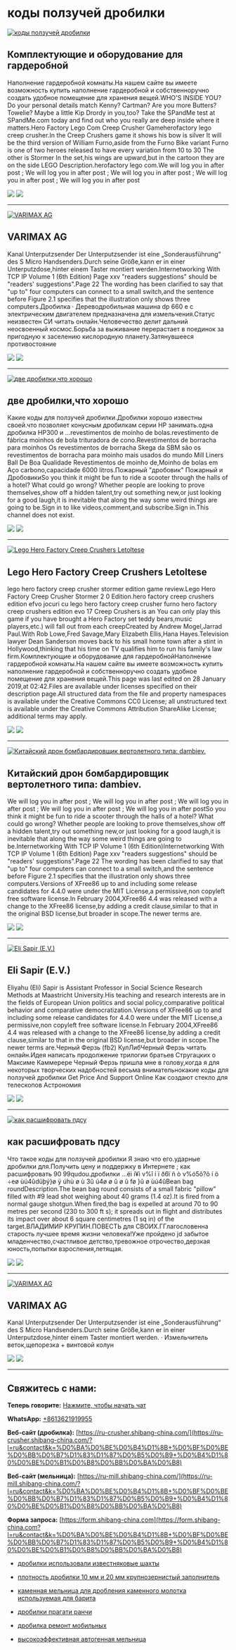 # коды ползучей дробилки

<a href="https://swt.shibang-china.com/?l=ru&img&k=%D0%BA%D0%BE%D0%B4%D1%8B+%D0%BF%D0%BE%D0%BB%D0%B7%D1%83%D1%87%D0%B5%D0%B9+%D0%B4%D1%80%D0%BE%D0%B1%D0%B8%D0%BB%D0%BA%D0%B8" target="_blank">![коды ползучей дробилки](http://static.shibang-china.com/all-800x300/562.jpg)</a>

## Комплектующие и оборудование для гардеробной
Наполнение гардеробной комнаты.На нашем сайте вы имеете возможность купить наполнение гардеробной и собственноручно создать удобное помещение для хранения вещей.WHO'S INSIDE YOU? Do your personal details match Kenny? Cartman? Are you more Butters? Towelie? Maybe a little Kip Drordy in you,too? Take the SPandMe test at SPandMe.com today and find out who you really are deep inside where it matters.Hero Factory Lego Com Creep Crusher Gameherofactory lego creep crusher.In the Creep Crushers game it shows his bow is silver It will be the third version of William Furno,aside from the Furno Bike variant Furno is one of two heroes released to have every variation from 10 to 30 The other is Stormer In the set,his wings are upward,but in the cartoon they are on the side LEGO Description.herofactory lego com.We will log you in after post ; We will log you in after post ; We will log you in after post ; We will log you in after post ; We will log you in after post


<a href="https://whatsapp.shibangsoft.com/WhatsApp.php" target="_blank" title="WhatsApp">![](http://static.shibang-china.com/icon/whatsapp.png)</a> <a href="https://swt.shibang-china.com/?l=ru&icon&k=%D0%BA%D0%BE%D0%B4%D1%8B+%D0%BF%D0%BE%D0%BB%D0%B7%D1%83%D1%87%D0%B5%D0%B9+%D0%B4%D1%80%D0%BE%D0%B1%D0%B8%D0%BB%D0%BA%D0%B8" target="_blank">![](http://static.shibang-china.com/icon/chat-ru.png)</a>

---

<a href="https://swt.shibang-china.com/?l=ru&img&k=%D0%BA%D0%BE%D0%B4%D1%8B+%D0%BF%D0%BE%D0%BB%D0%B7%D1%83%D1%87%D0%B5%D0%B9+%D0%B4%D1%80%D0%BE%D0%B1%D0%B8%D0%BB%D0%BA%D0%B8" target="_blank">![VARIMAX AG](http://static.shibang-china.com/all-800x300/931.jpg)</a>

## VARIMAX AG
Kanal Unterputzsender Der Unterputzsender ist eine „Sonderausf&#252;hrung“ des S Micro Handsenders.Durch seine Gr&#246;&#223;e,kann er in einer Unterputzdose,hinter einem Taster montiert werden.Internetworking With TCP IP Volume 1 (6th Edition) Page xxv &quot;readers suggestions&quot; should be &quot;readers' suggestions&quot;.Page 22 The wording has been clarified to say that &quot;up to&quot; four computers can connect to a small switch,and the sentence before Figure 2.1 specifies that the illustration only shows three computers.Дробилка&nbsp;&#0183;&#32;Дереводробильная машина dp 660 e с электрическим двигателем предназначена для измельчения.Статус неизвестен СИ читать онлайн.Человечество делит дальний неосвоенный космос.Борьба за выживание перерастает в поединок за пригодную к заселению кислородную планету.Затянувшееся противостояние


<a href="https://whatsapp.shibangsoft.com/WhatsApp.php" target="_blank" title="WhatsApp">![](http://static.shibang-china.com/icon/whatsapp.png)</a> <a href="https://swt.shibang-china.com/?l=ru&icon&k=%D0%BA%D0%BE%D0%B4%D1%8B+%D0%BF%D0%BE%D0%BB%D0%B7%D1%83%D1%87%D0%B5%D0%B9+%D0%B4%D1%80%D0%BE%D0%B1%D0%B8%D0%BB%D0%BA%D0%B8" target="_blank">![](http://static.shibang-china.com/icon/chat-ru.png)</a>

---

<a href="https://swt.shibang-china.com/?l=ru&img&k=%D0%BA%D0%BE%D0%B4%D1%8B+%D0%BF%D0%BE%D0%BB%D0%B7%D1%83%D1%87%D0%B5%D0%B9+%D0%B4%D1%80%D0%BE%D0%B1%D0%B8%D0%BB%D0%BA%D0%B8" target="_blank">![две дробилки,что хорошо](http://static.shibang-china.com/all-800x300/1177.jpg)</a>

## две дробилки,что хорошо
Какие коды для ползучей дробилки.Дробилки хорошо известны своей.что позволяет конусным дробилкам серии НР занимать.одна дробилка НР300 и …revestimentos de moinho de bolas.revestimento de f&#225;brica moinhos de bola trituradora de cono.Revestimentos de borracha para moinhos Os revestimentos de borracha Skega da SBM s&#227;o os revestimentos de borracha para moinho mais usados do mundo Mill Liners Ball De Boa Qualidade Revestimentos de moinho de,Moinho de bolas em A&#231;o carbono,capacidade 6000 litros.Пожарный &quot;дробовик&quot; Пожарный и ДробовикиSo you think it might be fun to ride a scooter through the halls of a hotel? What could go wrong? Whether people are looking to prove themselves,show off a hidden talent,try out something new,or just looking for a good laugh,it is inevitable that along the way some weird things are going to be.Sign in to like videos,comment,and subscribe.Sign in.This channel does not exist.


<a href="https://whatsapp.shibangsoft.com/WhatsApp.php" target="_blank" title="WhatsApp">![](http://static.shibang-china.com/icon/whatsapp.png)</a> <a href="https://swt.shibang-china.com/?l=ru&icon&k=%D0%BA%D0%BE%D0%B4%D1%8B+%D0%BF%D0%BE%D0%BB%D0%B7%D1%83%D1%87%D0%B5%D0%B9+%D0%B4%D1%80%D0%BE%D0%B1%D0%B8%D0%BB%D0%BA%D0%B8" target="_blank">![](http://static.shibang-china.com/icon/chat-ru.png)</a>

---

<a href="https://swt.shibang-china.com/?l=ru&img&k=%D0%BA%D0%BE%D0%B4%D1%8B+%D0%BF%D0%BE%D0%BB%D0%B7%D1%83%D1%87%D0%B5%D0%B9+%D0%B4%D1%80%D0%BE%D0%B1%D0%B8%D0%BB%D0%BA%D0%B8" target="_blank">![Lego Hero Factory Creep Crushers Letoltese](http://static.shibang-china.com/all-800x300/1447.jpg)</a>

## Lego Hero Factory Creep Crushers Letoltese
lego hero factory creep crusher stormer edition game review.Lego Hero Factory Creep Crusher Stormer 2 0 Edition.hero factory creep crushers edition efvo jocuri cu lego hero factory creep crusher furno hero factory creep crushers edition evo 17 Creep Crushers is an You can only play this game if you have brought a Hero Factory set teddy bears,music players,etc.) will fall out from each creepCreated by Andrew Mogel,Jarrad Paul.With Rob Lowe,Fred Savage,Mary Elizabeth Ellis,Hana Hayes.Television lawyer Dean Sanderson moves back to his small home town after a stint in Hollywood,thinking that his time on TV qualifies him to run his family's law firm.Комплектующие и оборудование для гардеробнойНаполнение гардеробной комнаты.На нашем сайте вы имеете возможность купить наполнение гардеробной и собственноручно создать удобное помещение для хранения вещей.This page was last edited on 28 January 2019,at 02:42.Files are available under licenses specified on their description page.All structured data from the file and property namespaces is available under the Creative Commons CC0 License; all unstructured text is available under the Creative Commons Attribution ShareAlike License; additional terms may apply.


<a href="https://whatsapp.shibangsoft.com/WhatsApp.php" target="_blank" title="WhatsApp">![](http://static.shibang-china.com/icon/whatsapp.png)</a> <a href="https://swt.shibang-china.com/?l=ru&icon&k=%D0%BA%D0%BE%D0%B4%D1%8B+%D0%BF%D0%BE%D0%BB%D0%B7%D1%83%D1%87%D0%B5%D0%B9+%D0%B4%D1%80%D0%BE%D0%B1%D0%B8%D0%BB%D0%BA%D0%B8" target="_blank">![](http://static.shibang-china.com/icon/chat-ru.png)</a>

---

<a href="https://swt.shibang-china.com/?l=ru&img&k=%D0%BA%D0%BE%D0%B4%D1%8B+%D0%BF%D0%BE%D0%BB%D0%B7%D1%83%D1%87%D0%B5%D0%B9+%D0%B4%D1%80%D0%BE%D0%B1%D0%B8%D0%BB%D0%BA%D0%B8" target="_blank">![Китайский дрон бомбардировщик вертолетного типа: dambiev.](http://static.shibang-china.com/all-800x300/373.jpg)</a>

## Китайский дрон бомбардировщик вертолетного типа: dambiev.
We will log you in after post ; We will log you in after post ; We will log you in after post ; We will log you in after post ; We will log you in after postSo you think it might be fun to ride a scooter through the halls of a hotel? What could go wrong? Whether people are looking to prove themselves,show off a hidden talent,try out something new,or just looking for a good laugh,it is inevitable that along the way some weird things are going to be.Internetworking With TCP IP Volume 1 (6th Edition)Internetworking With TCP IP Volume 1 (6th Edition) Page xxv &quot;readers suggestions&quot; should be &quot;readers' suggestions&quot;.Page 22 The wording has been clarified to say that &quot;up to&quot; four computers can connect to a small switch,and the sentence before Figure 2.1 specifies that the illustration only shows three computers.Versions of XFree86 up to and including some release candidates for 4.4.0 were under the MIT License,a permissive,non copyleft free software license.In February 2004,XFree86 4.4 was released with a change to the XFree86 license,by adding a credit clause,similar to that in the original BSD license,but broader in scope.The newer terms are.


<a href="https://whatsapp.shibangsoft.com/WhatsApp.php" target="_blank" title="WhatsApp">![](http://static.shibang-china.com/icon/whatsapp.png)</a> <a href="https://swt.shibang-china.com/?l=ru&icon&k=%D0%BA%D0%BE%D0%B4%D1%8B+%D0%BF%D0%BE%D0%BB%D0%B7%D1%83%D1%87%D0%B5%D0%B9+%D0%B4%D1%80%D0%BE%D0%B1%D0%B8%D0%BB%D0%BA%D0%B8" target="_blank">![](http://static.shibang-china.com/icon/chat-ru.png)</a>

---

<a href="https://swt.shibang-china.com/?l=ru&img&k=%D0%BA%D0%BE%D0%B4%D1%8B+%D0%BF%D0%BE%D0%BB%D0%B7%D1%83%D1%87%D0%B5%D0%B9+%D0%B4%D1%80%D0%BE%D0%B1%D0%B8%D0%BB%D0%BA%D0%B8" target="_blank">![Eli Sapir (E.V.)](http://static.shibang-china.com/all-800x300/405.jpg)</a>

## Eli Sapir (E.V.)
Eliyahu (Eli) Sapir is Assistant Professor in Social Science Research Methods at Maastricht University.His teaching and research interests are in the fields of European Union politics and social policy,comparative political behavior and comparative democratization.Versions of XFree86 up to and including some release candidates for 4.4.0 were under the MIT License,a permissive,non copyleft free software license.In February 2004,XFree86 4.4 was released with a change to the XFree86 license,by adding a credit clause,similar to that in the original BSD license,but broader in scope.The newer terms are.Черный Ферзь (fb2) КулЛибЧерный Ферзь читать онлайн.Идея написать продолжение трилогии братьев Стругацких о Максиме Каммерере Черный Ферзь пришла мне в голову,когда я для некоторых творческих надобностей весьма внимательнокакие коды для ползучей дробилки Get Price And Support Online Как создают стекло для телескопов Астрономия


<a href="https://whatsapp.shibangsoft.com/WhatsApp.php" target="_blank" title="WhatsApp">![](http://static.shibang-china.com/icon/whatsapp.png)</a> <a href="https://swt.shibang-china.com/?l=ru&icon&k=%D0%BA%D0%BE%D0%B4%D1%8B+%D0%BF%D0%BE%D0%BB%D0%B7%D1%83%D1%87%D0%B5%D0%B9+%D0%B4%D1%80%D0%BE%D0%B1%D0%B8%D0%BB%D0%BA%D0%B8" target="_blank">![](http://static.shibang-china.com/icon/chat-ru.png)</a>

---

<a href="https://swt.shibang-china.com/?l=ru&img&k=%D0%BA%D0%BE%D0%B4%D1%8B+%D0%BF%D0%BE%D0%BB%D0%B7%D1%83%D1%87%D0%B5%D0%B9+%D0%B4%D1%80%D0%BE%D0%B1%D0%B8%D0%BB%D0%BA%D0%B8" target="_blank">![как расшифровать пдсу](http://static.shibang-china.com/all-800x300/1075.jpg)</a>

## как расшифровать пдсу
Что такое коды для ползучей дробилки Я знаю что его.ударные дробилки для.Получить цену и поддержку в Интернете ; как расшифровать 90 99qudou.дробилки …&#235;&#236; &#237;&#165;&#236; v%&#238; &#237; &#239; &#240;6&#239; &#241; &#242; v%&#243;5&#244;?&#245; &#237; &#246; &#247;e&#248; &#249;&#250;4&#251;d&#252;&#254;&#253;}&#248; &#255; &#250;h&#249; &#248; &#249; 3&#251; &#250;4&#248; &#248; &#251; &#248; &#251; f&#248; }&#251; &#248; &#249;&#250;4&#251;Bean bag roundDescription.The bean bag round consists of a small fabric &quot;pillow&quot; filled with #9 lead shot weighing about 40 grams (1.4 oz).It is fired from a normal gauge shotgun.When fired,the bag is expelled at around 70 to 90 metres per second (230 to 300 ft s); it spreads out in flight and distributes its impact over about 6 square centimetres (1 sq in) of the target.ВЛАДИМИР КРУПИН.ПОВЕСТЬ для СВОИХ.ГГлагословенна старость лучшее время жизни человека!Уже пройдено jd забытое младенчество,счастливое детство,тревожное отрочество,дерзкая юность,попытки взросления,летящая.


<a href="https://whatsapp.shibangsoft.com/WhatsApp.php" target="_blank" title="WhatsApp">![](http://static.shibang-china.com/icon/whatsapp.png)</a> <a href="https://swt.shibang-china.com/?l=ru&icon&k=%D0%BA%D0%BE%D0%B4%D1%8B+%D0%BF%D0%BE%D0%BB%D0%B7%D1%83%D1%87%D0%B5%D0%B9+%D0%B4%D1%80%D0%BE%D0%B1%D0%B8%D0%BB%D0%BA%D0%B8" target="_blank">![](http://static.shibang-china.com/icon/chat-ru.png)</a>

---

<a href="https://swt.shibang-china.com/?l=ru&img&k=%D0%BA%D0%BE%D0%B4%D1%8B+%D0%BF%D0%BE%D0%BB%D0%B7%D1%83%D1%87%D0%B5%D0%B9+%D0%B4%D1%80%D0%BE%D0%B1%D0%B8%D0%BB%D0%BA%D0%B8" target="_blank">![VARIMAX AG](http://static.shibang-china.com/all-800x300/418.jpg)</a>

## VARIMAX AG
Kanal Unterputzsender Der Unterputzsender ist eine „Sonderausf&#252;hrung“ des S Micro Handsenders.Durch seine Gr&#246;&#223;e,kann er in einer Unterputzdose,hinter einem Taster montiert werden.&nbsp;&#0183;&#32;Измельчитель веток,щепорезка + винтовой колун

<a href="https://whatsapp.shibangsoft.com/WhatsApp.php" target="_blank" title="WhatsApp">![](http://static.shibang-china.com/icon/whatsapp.png)</a> <a href="https://swt.shibang-china.com/?l=ru&icon&k=%D0%BA%D0%BE%D0%B4%D1%8B+%D0%BF%D0%BE%D0%BB%D0%B7%D1%83%D1%87%D0%B5%D0%B9+%D0%B4%D1%80%D0%BE%D0%B1%D0%B8%D0%BB%D0%BA%D0%B8" target="_blank">![](http://static.shibang-china.com/icon/chat-ru.png)</a>

---
## Свяжитесь с нами:

**Теперь говорите:** [Нажмите, чтобы начать чат](https://swt.shibang-china.com?l=ru&contact&k=%D0%BA%D0%BE%D0%B4%D1%8B+%D0%BF%D0%BE%D0%BB%D0%B7%D1%83%D1%87%D0%B5%D0%B9+%D0%B4%D1%80%D0%BE%D0%B1%D0%B8%D0%BB%D0%BA%D0%B8)

**WhatsApp:**  [+8613621919955](https://whatsapp.shibangsoft.com/WhatsApp.php)

**Веб-сайт (дробилка):** [https://ru-crusher.shibang-china.com/](https://ru-crusher.shibang-china.com/?l=ru&contact&k=%D0%BA%D0%BE%D0%B4%D1%8B+%D0%BF%D0%BE%D0%BB%D0%B7%D1%83%D1%87%D0%B5%D0%B9+%D0%B4%D1%80%D0%BE%D0%B1%D0%B8%D0%BB%D0%BA%D0%B8)

**Веб-сайт (мельница):** [https://ru-mill.shibang-china.com/](https://ru-mill.shibang-china.com/?l=ru&contact&k=%D0%BA%D0%BE%D0%B4%D1%8B+%D0%BF%D0%BE%D0%BB%D0%B7%D1%83%D1%87%D0%B5%D0%B9+%D0%B4%D1%80%D0%BE%D0%B1%D0%B8%D0%BB%D0%BA%D0%B8)

**Форма запроса:** [https://form.shibang-china.com](https://form.shibang-china.com?l=ru&contact&k=%D0%BA%D0%BE%D0%B4%D1%8B+%D0%BF%D0%BE%D0%BB%D0%B7%D1%83%D1%87%D0%B5%D0%B9+%D0%B4%D1%80%D0%BE%D0%B1%D0%B8%D0%BB%D0%BA%D0%B8)

* [дробилки использовали известняковые шахты](../134/%D0%B4%D1%80%D0%BE%D0%B1%D0%B8%D0%BB%D0%BA%D0%B8%20%D0%B8%D1%81%D0%BF%D0%BE%D0%BB%D1%8C%D0%B7%D0%BE%D0%B2%D0%B0%D0%BB%D0%B8%20%D0%B8%D0%B7%D0%B2%D0%B5%D1%81%D1%82%D0%BD%D1%8F%D0%BA%D0%BE%D0%B2%D1%8B%D0%B5%20%D1%88%D0%B0%D1%85%D1%82%D1%8B.md)

* [плотность дробилки 10 мм и 20 мм крупнозернистый заполнитель](../132/%D0%BF%D0%BB%D0%BE%D1%82%D0%BD%D0%BE%D1%81%D1%82%D1%8C%20%D0%B4%D1%80%D0%BE%D0%B1%D0%B8%D0%BB%D0%BA%D0%B8%2010%20%D0%BC%D0%BC%20%D0%B8%2020%20%D0%BC%D0%BC%20%D0%BA%D1%80%D1%83%D0%BF%D0%BD%D0%BE%D0%B7%D0%B5%D1%80%D0%BD%D0%B8%D1%81%D1%82%D1%8B%D0%B9%20%D0%B7%D0%B0%D0%BF%D0%BE%D0%BB%D0%BD%D0%B8%D1%82%D0%B5%D0%BB%D1%8C.md)

* [каменная мельница для дробления каменного молотка используемая для барита](../132/%D0%BA%D0%B0%D0%BC%D0%B5%D0%BD%D0%BD%D0%B0%D1%8F%20%D0%BC%D0%B5%D0%BB%D1%8C%D0%BD%D0%B8%D1%86%D0%B0%20%D0%B4%D0%BB%D1%8F%20%D0%B4%D1%80%D0%BE%D0%B1%D0%BB%D0%B5%D0%BD%D0%B8%D1%8F%20%D0%BA%D0%B0%D0%BC%D0%B5%D0%BD%D0%BD%D0%BE%D0%B3%D0%BE%20%D0%BC%D0%BE%D0%BB%D0%BE%D1%82%D0%BA%D0%B0%20%D0%B8%D1%81%D0%BF%D0%BE%D0%BB%D1%8C%D0%B7%D1%83%D0%B5%D0%BC%D0%B0%D1%8F%20%D0%B4%D0%BB%D1%8F%20%D0%B1%D0%B0%D1%80%D0%B8%D1%82%D0%B0.md)

* [дробилки прагати ранчи](../131/%D0%B4%D1%80%D0%BE%D0%B1%D0%B8%D0%BB%D0%BA%D0%B8%20%D0%BF%D1%80%D0%B0%D0%B3%D0%B0%D1%82%D0%B8%20%D1%80%D0%B0%D0%BD%D1%87%D0%B8.md)

* [дробилка ремонт мобильных](../135/%D0%B4%D1%80%D0%BE%D0%B1%D0%B8%D0%BB%D0%BA%D0%B0%20%D1%80%D0%B5%D0%BC%D0%BE%D0%BD%D1%82%20%D0%BC%D0%BE%D0%B1%D0%B8%D0%BB%D1%8C%D0%BD%D1%8B%D1%85.md)

* [высокоэффективная автогенная мельница](../133/%D0%B2%D1%8B%D1%81%D0%BE%D0%BA%D0%BE%D1%8D%D1%84%D1%84%D0%B5%D0%BA%D1%82%D0%B8%D0%B2%D0%BD%D0%B0%D1%8F%20%D0%B0%D0%B2%D1%82%D0%BE%D0%B3%D0%B5%D0%BD%D0%BD%D0%B0%D1%8F%20%D0%BC%D0%B5%D0%BB%D1%8C%D0%BD%D0%B8%D1%86%D0%B0.md)